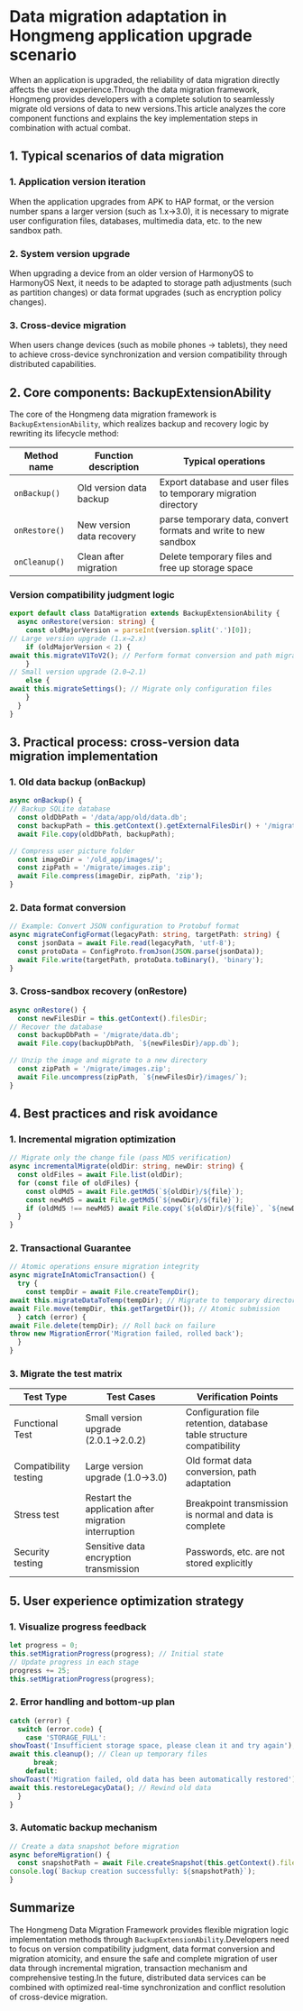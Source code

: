 
# Data migration adaptation in Hongmeng application upgrade scenario

When an application is upgraded, the reliability of data migration directly affects the user experience.Through the data migration framework, Hongmeng provides developers with a complete solution to seamlessly migrate old versions of data to new versions.This article analyzes the core component functions and explains the key implementation steps in combination with actual combat.


## 1. Typical scenarios of data migration
### 1. Application version iteration
When the application upgrades from APK to HAP format, or the version number spans a larger version (such as 1.x→3.0), it is necessary to migrate user configuration files, databases, multimedia data, etc. to the new sandbox path.

### 2. System version upgrade
When upgrading a device from an older version of HarmonyOS to HarmonyOS Next, it needs to be adapted to storage path adjustments (such as partition changes) or data format upgrades (such as encryption policy changes).

### 3. Cross-device migration
When users change devices (such as mobile phones → tablets), they need to achieve cross-device synchronization and version compatibility through distributed capabilities.


## 2. Core components: BackupExtensionAbility
The core of the Hongmeng data migration framework is `BackupExtensionAbility`, which realizes backup and recovery logic by rewriting its lifecycle method:

| Method name | Function description | Typical operations |
|----------------|-----------------------------------|-------------------------------------------|  
| `onBackup()` | Old version data backup | Export database and user files to temporary migration directory |
| `onRestore()` | New version data recovery | parse temporary data, convert formats and write to new sandbox |
| `onCleanup()` | Clean after migration | Delete temporary files and free up storage space |

### Version compatibility judgment logic
```typescript  
export default class DataMigration extends BackupExtensionAbility {  
  async onRestore(version: string) {  
    const oldMajorVersion = parseInt(version.split('.')[0]);  
// Large version upgrade (1.x→2.x)
    if (oldMajorVersion < 2) {  
await this.migrateV1ToV2(); // Perform format conversion and path migration
    }  
// Small version upgrade (2.0→2.1)
    else {  
await this.migrateSettings(); // Migrate only configuration files
    }  
  }  
}  
```  


## 3. Practical process: cross-version data migration implementation
### 1. Old data backup (onBackup)
```typescript  
async onBackup() {  
// Backup SQLite database
  const oldDbPath = '/data/app/old/data.db';  
  const backupPath = this.getContext().getExternalFilesDir() + '/migrate/data.db';  
  await File.copy(oldDbPath, backupPath);  
  
// Compress user picture folder
  const imageDir = '/old_app/images/';  
  const zipPath = '/migrate/images.zip';  
  await File.compress(imageDir, zipPath, 'zip');  
}  
```  

### 2. Data format conversion
```typescript  
// Example: Convert JSON configuration to Protobuf format
async migrateConfigFormat(legacyPath: string, targetPath: string) {  
  const jsonData = await File.read(legacyPath, 'utf-8');  
  const protoData = ConfigProto.fromJson(JSON.parse(jsonData));  
  await File.write(targetPath, protoData.toBinary(), 'binary');  
}  
```  

### 3. Cross-sandbox recovery (onRestore)
```typescript  
async onRestore() {  
  const newFilesDir = this.getContext().filesDir;  
// Recover the database
  const backupDbPath = '/migrate/data.db';  
  await File.copy(backupDbPath, `${newFilesDir}/app.db`);  
  
// Unzip the image and migrate to a new directory
  const zipPath = '/migrate/images.zip';  
  await File.uncompress(zipPath, `${newFilesDir}/images/`);  
}  
```  


## 4. Best practices and risk avoidance
### 1. Incremental migration optimization
```typescript  
// Migrate only the change file (pass MD5 verification)
async incrementalMigrate(oldDir: string, newDir: string) {  
  const oldFiles = await File.list(oldDir);  
  for (const file of oldFiles) {  
    const oldMd5 = await File.getMd5(`${oldDir}/${file}`);  
    const newMd5 = await File.getMd5(`${newDir}/${file}`);  
    if (oldMd5 !== newMd5) await File.copy(`${oldDir}/${file}`, `${newDir}/${file}`);  
  }  
}  
```  

### 2. Transactional Guarantee
```typescript  
// Atomic operations ensure migration integrity
async migrateInAtomicTransaction() {  
  try {  
    const tempDir = await File.createTempDir();  
await this.migrateDataToTemp(tempDir); // Migrate to temporary directory
await File.move(tempDir, this.getTargetDir()); // Atomic submission
  } catch (error) {  
await File.delete(tempDir); // Roll back on failure
throw new MigrationError('Migration failed, rolled back');
  }  
}  
```  

### 3. Migrate the test matrix
| Test Type | Test Cases | Verification Points |
|----------------|---------------------------|-------------------------------------|  
| Functional Test | Small version upgrade (2.0.1→2.0.2) | Configuration file retention, database table structure compatibility |
| Compatibility testing | Large version upgrade (1.0→3.0) | Old format data conversion, path adaptation |
| Stress test | Restart the application after migration interruption | Breakpoint transmission is normal and data is complete |
| Security testing | Sensitive data encryption transmission | Passwords, etc. are not stored explicitly |


## 5. User experience optimization strategy
### 1. Visualize progress feedback
```typescript  
let progress = 0;  
this.setMigrationProgress(progress); // Initial state
// Update progress in each stage
progress += 25;  
this.setMigrationProgress(progress);  
```  

### 2. Error handling and bottom-up plan
```typescript  
catch (error) {  
  switch (error.code) {  
    case 'STORAGE_FULL':  
showToast('Insufficient storage space, please clean it and try again');
await this.cleanup(); // Clean up temporary files
      break;  
    default:  
showToast('Migration failed, old data has been automatically restored');
await this.restoreLegacyData(); // Rewind old data
  }  
}  
```  

### 3. Automatic backup mechanism
```typescript  
// Create a data snapshot before migration
async beforeMigration() {  
  const snapshotPath = await File.createSnapshot(this.getContext().filesDir);  
console.log(`Backup creation successfully: ${snapshotPath}`);
}  
```  


## Summarize
The Hongmeng Data Migration Framework provides flexible migration logic implementation methods through `BackupExtensionAbility`.Developers need to focus on version compatibility judgment, data format conversion and migration atomicity, and ensure the safe and complete migration of user data through incremental migration, transaction mechanism and comprehensive testing.In the future, distributed data services can be combined with optimized real-time synchronization and conflict resolution of cross-device migration.
